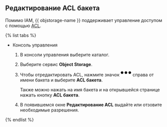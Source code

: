 ## Редактирование ACL бакета

Помимо IAM, {{ objstorage-name }} поддерживает управление доступом с помощью [ACL](../../concepts/acl.md).

{% list tabs %}

- Консоль управления
  
    1. В консоли управления выберите каталог.
    1. Выберите сервис **Object Storage**.
    1. Чтобы отредактировать ACL, нажмите значок ![image](../../../_assets/horizontal-ellipsis.svg) справа от имени бакета и выберите **ACL бакета**.
    
        Также можно нажать на имя бакета и на открывшейся странице нажать кнопку **ACL бакета**.

    1. В появившемся окне **Редактирование ACL** выдайте или отзовите необходимые разрешения.
  
{% endlist %}
